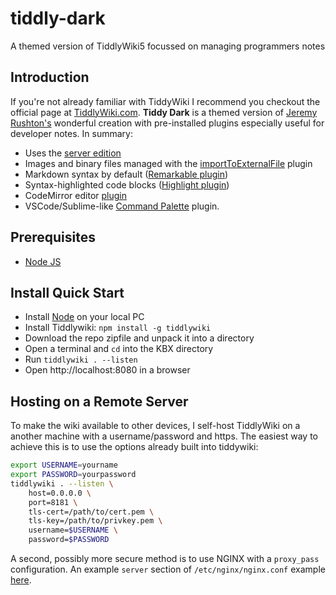 # tiddly-dark
A themed version of TiddlyWiki5 focussed on managing programmers notes

## Introduction

If you're not already familiar with TiddyWiki I recommend you checkout the official page at [TiddlyWiki.com](https://tiddlywiki.com/). **Tiddy Dark** is a themed version of [Jeremy Rushton's](https://tiddlywiki.com/#JeremyRuston) wonderful creation with pre-installed plugins especially useful for developer notes. In summary:

- Uses the [server edition](https://tiddlywiki.com/#Installing%20TiddlyWiki%20on%20Node.js)
- Images and binary files managed with the [importToExternalFile](https://saqimtiaz.github.io/sq-tw/temp/import-to-external-file.html) plugin
- Markdown syntax by default ([Remarkable plugin](https://github.com/Jermolene/TiddlyWiki5/tree/master/plugins/tiddlywiki/markdown))
- Syntax-highlighted code blocks ([Highlight plugin](https://tiddlywiki.com/#Highlight%20Plugin))
- CodeMirror editor [plugin](https://tiddlywiki.com/#CodeMirror%20Plugin)
- VSCode/Sublime-like [Command Palette](https://souk21.github.io/TW-commandpalette/) plugin.

## Prerequisites

- [Node JS](https://nodejs.org/)

## Install Quick Start

- Install [Node](https://nodejs.org/) on your local PC
- Install Tiddlywiki: `npm install -g tiddlywiki`
- Download the repo zipfile and unpack it into a directory
- Open a terminal and `cd` into the KBX directory
- Run `tiddlywiki . --listen`
- Open http://localhost:8080 in a browser

## Hosting on a Remote Server

To make the wiki available to other devices, I self-host TiddlyWiki on a another machine with a username/password and https. The easiest way to achieve this is to use the options already built into tiddywiki:

```bash
export USERNAME=yourname
export PASSWORD=yourpassword
tiddlywiki . --listen \
    host=0.0.0.0 \
    port=8181 \
    tls-cert=/path/to/cert.pem \
    tls-key=/path/to/privkey.pem \
    username=$USERNAME \
    password=$PASSWORD
```

A second, possibly more secure method is to use NGINX with a `proxy_pass` configuration. An example `server` section of `/etc/nginx/nginx.conf` example [here](https://gist.github.com/ahanniga/eec61a152b7e41687452a1f5535d6636).
